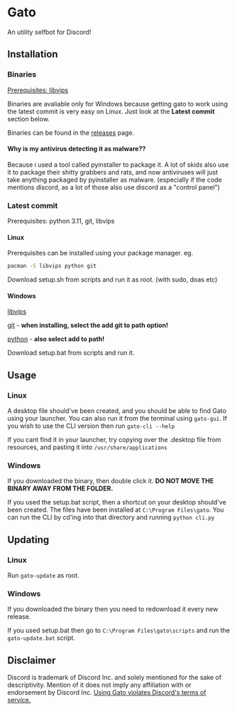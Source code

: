 #   Gato

An utility selfbot for Discord!

## Installation

### Binaries
[Prerequisites: libvips](https://github.com/s-liwka/gato/wiki/Installing-libvips-on-Windows)

Binaries are avaliable only for Windows because getting gato to work using the latest commit is very easy on Linux. Just look at the **Latest commit** section below.

Binaries can be found in the [releases](https://github.com/s-liwka/gato/releases) page.

#### Why is my antivirus detecting it as malware??

Because i used a tool called pyinstaller to package it. A lot of skids also use it to package their shitty grabbers and rats, and now antiviruses will just take anything packaged by pyinstaller as malware. (especially if the code mentions discord, as a lot of those also use discord as a "control panel")


### Latest commit
Prerequisites: python 3.11, git, libvips


#### Linux

Prerequisites can be installed using your package manager. eg.
```sh
pacman -S libvips python git
```

Download setup.sh from scripts and run it as root. (with sudo, doas etc)

#### Windows

[libvips](https://github.com/s-liwka/gato/wiki/Installing-libvips-on-Windows)

[git](https://git-scm.com/download/win) - **when installing, select the add git to path option!**

[python](https://www.python.org/downloads/) - **also select add to path!**

Download setup.bat from scripts and run it.

## Usage

### Linux

A desktop file should've been created, and you should be able to find Gato using your launcher.
You can also run it from the terminal using `gato-gui`. If you wish to use the CLI version then run `gato-cli --help`

If you cant find it in your launcher, try copying over the .desktop file from resources, and pasting it into `/usr/share/applications`

### Windows

If you downloaded the binary, then double click it. **DO NOT MOVE THE BINARY AWAY FROM THE FOLDER.**

If you used the setup.bat script, then a shortcut on your desktop should've been created. The files have been installed at `C:\Program Files\gato`. You can run the CLI by cd'ing into that directory and running `python cli.py`


## Updating

### Linux

Run `gato-update` as root.

### Windows

If you downloaded the binary then you need to redownload it every new release.

If you used setup.bat then go to `C:\Program Files\gato\scripts` and run the `gato-update.bat` script.

## Disclaimer

Discord is trademark of Discord Inc. and solely mentioned for the sake of descriptivity. Mention of it does not imply any affiliation with or endorsement by Discord Inc.
[Using Gato violates Discord's terms of service.](https://support.discord.com/hc/en-us/articles/115002192352-Automated-user-accounts-self-bots)
